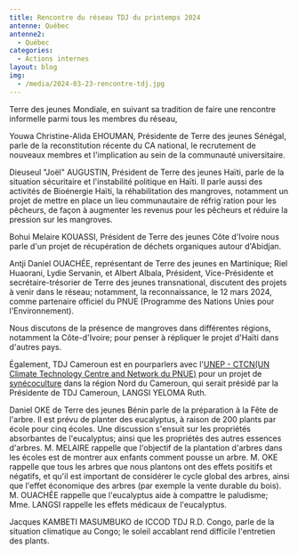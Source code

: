 ```yaml
---
title: Rencontre du réseau TDJ du printemps 2024
antenne: Québec
antenne2:
  - Québec
categories:
  - Actions internes
layout: blog
img:
  - /media/2024-03-23-rencontre-tdj.jpg
---
```

Terre des jeunes Mondiale, en suivant sa tradition de faire une rencontre informelle parmi tous les membres du réseau,

Youwa Christine-Alida EHOUMAN, Présidente de Terre des jeunes Sénégal, parle de la reconstitution récente du CA national, le recrutement de nouveaux membres et l'implication au sein de la communauté universitaire.

Dieuseul "Joël" AUGUSTIN, Président de Terre des jeunes Haïti, parle de la situation sécuritaire et l'instabilité politique en Haïti. Il parle aussi des activités de Bioénergie Haïti, la réhabilitation des mangroves, notamment un projet de mettre en place un lieu communautaire de réfrig´ration pour les pêcheurs, de façon à augmenter les revenus pour les pêcheurs et réduire la pression sur les mangroves.

Bohui Melaire KOUASSI, Président de Terre des jeunes Côte d'Ivoire nous parle d'un projet de récupération de déchets organiques autour d'Abidjan.

Antji Daniel OUACHÉE, représentant de Terre des jeunes en Martinique; Riel Huaorani, Lydie Servanin, et Albert Albala, Président, Vice-Présidente et secrétaire-trésorier de Terre des jeunes transnational, discutent des projets à venir dans le réseau; notamment, la reconnaissance, le 12 mars 2024, comme partenaire officiel du PNUE (Programme des Nations Unies pour l'Environnement).

Nous discutons de la présence de mangroves dans différentes régions, notamment la Côte-d'Ivoire; pour penser à répliquer le projet d'Haïti dans d'autres pays.

Également, TDJ Cameroun est en pourparlers avec l'[UNEP - CTCN(UN Climate Technology Centre and Network du PNUE)](https://www.ctc-n.org) pour un projet de [synécoculture](https://synecoculture-africa.com) dans la région Nord du Cameroun, qui serait présidé par la Présidente de TDJ Cameroun, LANGSI YELOMA Ruth.

Daniel OKE de Terre des jeunes Bénin parle de la préparation à la Fête de l'arbre. Il est prévu de planter des eucalyptus, à raison de 200 plants par école pour cinq écoles. Une discussion s'ensuit sur les propriétés absorbantes de l'eucalyptus; ainsi que les propriétés des autres essences d'arbres. M. MELAIRE rappelle que l'objectif de la plantation d'arbres dans les écoles est de montrer aux enfants comment pousse un arbre. M. OKE rappelle que tous les arbres que nous plantons ont des effets positifs et négatifs, et qu'il est important de considérer le cycle global des arbres, ainsi que l'effet économique des arbres (par exemple la vente durable du bois). M. OUACHÉE rappelle que l'eucalyptus aide à compattre le paludisme; Mme. LANGSI rappelle les effets médicaux de l'eucalyptus.

Jacques KAMBETI MASUMBUKO de ICCOD TDJ R.D. Congo, parle de la situation climatique au Congo; le soleil accablant rend difficile l'entretien des plants.
